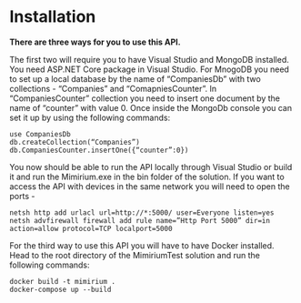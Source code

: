 # Installation

**There are three ways for you to use this API.**

The first two will require you to have Visual Studio and MongoDB installed. You need ASP.NET Core package in 
Visual Studio. For MnogoDB you need to set up a local database by the name of “CompaniesDb” with 
two collections - “Companies” and “ComapniesCounter”. In “CompaniesCounter” collection you need to insert one 
document by the name of “counter” with value 0. Once inside the MongoDb console you can set it up by using the 
following commands:

    use CompaniesDb
    db.createCollection(“Companies”)
    db.CompaniesCounter.insertOne({“counter”:0})

You now should be able to run the API locally through Visual Studio or build it and run the Mimirium.exe in 
the bin folder of the solution. If you want to access the API with devices in the same network you will need to 
open the ports - 

    netsh http add urlacl url=http://*:5000/ user=Everyone listen=yes
    netsh advfirewall firewall add rule name=”Http Port 5000” dir=in action=allow protocol=TCP localport=5000

For the third way to use this API you will have to have Docker installed. 
Head to the root directory of the MimiriumTest solution and run the following commands:

    docker build -t mimirium .
    docker-compose up --build
